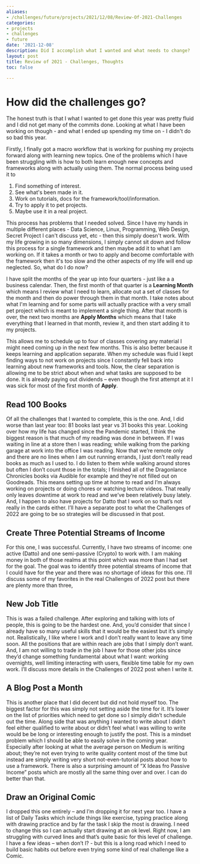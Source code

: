 ```yaml
---
aliases:
- /challenges/future/projects/2021/12/08/Review-Of-2021-Challenges
categories:
- projects
- challenges
- future
date: '2021-12-08'
description: Did I accomplish what I wanted and what needs to change?
layout: post
title: Review of 2021 - Challenges, Thoughts
toc: false

---
```


# How did the challenges go?
The honest truth is that I what I wanted to get done this year was pretty fluid and I did not get many of the commits done. Looking at what I have been working on though - and what I ended up spending my time on - I didn't do so bad this year. 


Firstly, I finally got a macro workflow that is working for pushing my projects forward along with learning new topics. One of the problems which I have been struggling with is how to both learn enough new concepts and frameworks along with actually using them. The normal process being used it to
1. Find something of interest.
2. See what's been made in it.
3. Work on tutorials, docs for the framework/tool/information.
4. Try to apply it to pet projects.
5. Maybe use it in a real project.

This process has problems that I needed solved. Since I have my hands in multiple different places - Data Science, Linux, Programming, Web Design, Secret Project I can't discuss yet, etc - then this simply doesn't work. With my life growing in so many dimensions, I simply cannot sit down and follow this process for a single framework and then maybe add it to what I am working on. If it takes a month or two to apply and become comfortable with the framework then it's too slow and the other aspects of my life will end up neglected. So, what do I do now?

I have split the months of the year up into four quarters - just like a a business calendar. Then, the first month of that quarter is a **Learning Month** which means I review what I need to learn, allocate out a set of classes for the month and then do power through them in that month. I take notes about what I'm learning and for some parts will actually practice with a very small pet project which is meant to implement a single thing. After that month is over, the next two months are **Apply Months** which means that I take everything that I learned in that month, review it, and then start adding it to my projects.

This allows me to schedule up to four of classes covering any material I might need coming up in the next few months. This is also better because it keeps learning and application separate. When my schedule was fluid I kept finding ways to not work on projects since I constantly fell back into learning about new frameworks and tools. Now, the clear separation is allowing me to be strict about when and what tasks are supposed to be done. It is already paying out dividends – even though the first attempt at it I was sick for most of the first month of **Apply**.

## Read 100 Books
Of all the challenges that I wanted to complete, this is the one. And, I did worse than last year too: 81 books last year vs 31 books this year. Looking over how my life has changed since the Pandemic started, I think the biggest reason is that much of my reading was done in between. If I was waiting in line at a store then I was reading; while walking from the parking garage at work into the office I was reading. Now that we’re remote only and there are no lines when I am out running errands, I just don’t really read books as much as I used to. I do listen to them while walking around stores but often I don’t count those in the totals; I finished all of the Dragonlance Chronicles books via Audible for example and they’re not filled out on Goodreads. This means setting up time at home to read and I’m always working on projects or doing chores or watching lecture videos. That really only leaves downtime at work to read and we’ve been relatively busy lately. And, I happen to also have projects for Datto that I work on so that’s not really in the cards either. I’ll have a separate post to what the Challenges of 2022 are going to be so strategies will be discussed in that post.

## Create Three Potential Streams of Income
For this one, I was successful. Currently, I have two streams of income: one active (Datto) and one semi-passive (Crypto) to work with. I am making money in both of those realms at this point which was more than I had set for the goal. The goal was to identify three potential streams of income that I could have for the year and there was no shortage of ideas for this one. I’ll discuss some of my favorites in the real Challenges of 2022 post but there are plenty more than three,

## New Job Title
This is was a failed challenge.
After exploring and talking with lots of people, this is going to be the hardest one. And, you’d consider that since I already have so many useful skills that it would be the easiest but it’s simply not. Realistically, I like where I work and I don’t really want to leave any time soon. All the positions that are within reach are jobs that I simply don’t want. And, I am not willing to trade in the job I have for those other jobs since they’d change something fundamental about what I want: working overnights, well limiting interacting with users, flexible time table for my own work. I’ll discuss more details in the Challenges of 2022 post when I write it.

## A Blog Post a Month
This is another place that I did decent but did not hold myself too. The biggest factor for this was simply not setting aside the time for it. It’s lower on the list of priorities which need to get done so I simply didn’t schedule out the time. Along side that was anything I wanted to write about I didn’t feel either qualified to write about or didn’t feel what I was willing to write would be be long or interesting enough to justify the post. This is a mindset problem which I should be able to easily solve in the coming year. Especially after looking at what the average person on Medium is writing about; they’re not even trying to write quality content most of the time but instead are simply writing very short not-even-tutorial posts about how to use a framework. There is also a surprising amount of “X Ideas fro Passive Income” posts which are mostly all the same thing over and over.
I can do better than that.

## Draw an Original Comic
I dropped this one entirely – and I’m dropping it for next year too.
I have a list of Daily Tasks which include things like exercise, typing practice along with drawing practice and by far the task I skip the most is drawing. I need to change this so I can actually start drawing at an ok level. Right now, I am struggling with curved lines and that’s quite basic for this level of challenge. I have a few ideas – when don’t I? - but this is a long road which I need to build basic habits out before even trying some kind of real challenge like a Comic.